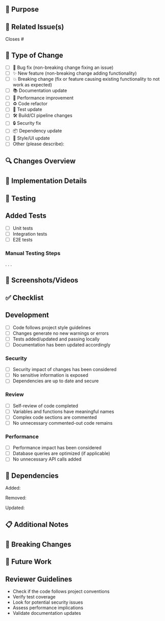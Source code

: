 ## 🎯 Purpose
<!-- Provide a clear and concise description of what this PR accomplishes -->

## 🔗 Related Issue(s)
<!-- Link the issues this PR addresses. Use "Closes #123" or "Fixes #123" to automatically close issues when the PR is merged -->

Closes #

## 🔄 Type of Change
<!-- Mark the relevant options with 'x' like [x] -->
 - [ ] 🐛 Bug fix (non-breaking change fixing an issue)
 - [ ] ✨ New feature (non-breaking change adding functionality)
 - [ ] 💥 Breaking change (fix or feature causing existing functionality to not work as expected)
 - [ ] 📚 Documentation update
 - [ ] 🚀 Performance improvement
 - [ ] ♻️ Code refactor
 - [ ] 🧪 Test update
 - [ ] 🛠️ Build/CI pipeline changes
 - [ ] 🔒 Security fix
 - [ ] 📦 Dependency update
 - [ ] 🎨 Style/UI update
 - [ ] Other (please describe):
       
## 🔍 Changes Overview
<!-- Provide a detailed description of your changes -->

## 📝 Implementation Details
<!-- Explain the technical details of your implementation -->

## 🧪 Testing
<!-- Describe the testing you've done -->
## Added Tests
 - [ ] Unit tests
 - [ ] Integration tests
 - [ ] E2E tests
### Manual Testing Steps
. 
. 
. 
## 📸 Screenshots/Videos
<!-- If applicable, add screenshots or videos to demonstrate the changes -->

## ✅ Checklist
<!-- Mark the relevant options with 'x' like [x] -->
## Development
 - [ ] Code follows project style guidelines
 - [ ] Changes generate no new warnings or errors
 - [ ] Tests added/updated and passing locally
 - [ ] Documentation has been updated accordingly
### Security
 - [ ] Security impact of changes has been considered
 - [ ] No sensitive information is exposed
 - [ ] Dependencies are up to date and secure
### Review
 - [ ] Self-review of code completed
 - [ ] Variables and functions have meaningful names
 - [ ] Complex code sections are commented
 - [ ] No unnecessary commented-out code remains
### Performance
 - [ ] Performance impact has been considered
 - [ ] Database queries are optimized (if applicable)
 - [ ] No unnecessary API calls added
## 🔄 Dependencies
<!-- List any dependencies that this PR adds/removes/updates -->
Added:
 
Removed:
 
Updated:
 
## 📋 Additional Notes
<!-- Any other information that might be helpful for reviewers -->

## 🚫 Breaking Changes
<!-- If there are breaking changes, detail them here including migration instructions -->

## 🌱 Future Work
<!-- If there's any related future work or follow-up PRs planned -->

## Reviewer Guidelines

 - Check if the code follows project conventions
 - Verify test coverage
 - Look for potential security issues
 - Assess performance implications
 - Validate documentation updates
